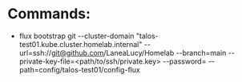# Commands:
  - flux bootstrap git --cluster-domain "talos-test01.kube.cluster.homelab.internal" --url=ssh://git@github.com/LaneaLucy/Homelab --branch=main --private-key-file=<path/to/ssh/private.key> --password=<key-passphrase> --path=config/talos-test01/config-flux





